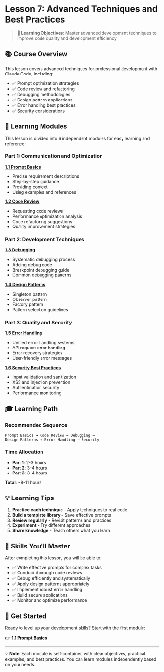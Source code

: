 # Lesson 7: Advanced Techniques and Best Practices

> 🎯 **Learning Objectives**: Master advanced development techniques to improve code quality and development efficiency

## 📚 Course Overview

This lesson covers advanced techniques for professional development with Claude Code, including:
- ✅ Prompt optimization strategies
- ✅ Code review and refactoring
- ✅ Debugging methodologies
- ✅ Design pattern applications
- ✅ Error handling best practices
- ✅ Security considerations

## 📖 Learning Modules

This lesson is divided into 6 independent modules for easy learning and reference:

### Part 1: Communication and Optimization
**[1.1 Prompt Basics](./07-advanced-techniques/01-prompt-basics.md)**
- Precise requirement descriptions
- Step-by-step guidance
- Providing context
- Using examples and references

**[1.2 Code Review](./07-advanced-techniques/02-code-review.md)**
- Requesting code reviews
- Performance optimization analysis
- Code refactoring suggestions
- Quality improvement strategies

### Part 2: Development Techniques
**[1.3 Debugging](./07-advanced-techniques/03-debugging.md)**
- Systematic debugging process
- Adding debug code
- Breakpoint debugging guide
- Common debugging patterns

**[1.4 Design Patterns](./07-advanced-techniques/04-design-patterns.md)**
- Singleton pattern
- Observer pattern
- Factory pattern
- Pattern selection guidelines

### Part 3: Quality and Security
**[1.5 Error Handling](./07-advanced-techniques/05-error-handling.md)**
- Unified error handling systems
- API request error handling
- Error recovery strategies
- User-friendly error messages

**[1.6 Security Best Practices](./07-advanced-techniques/06-security.md)**
- Input validation and sanitization
- XSS and injection prevention
- Authentication security
- Performance monitoring

## 🎓 Learning Path

### Recommended Sequence
```
Prompt Basics → Code Review → Debugging →
Design Patterns → Error Handling → Security
```

### Time Allocation
- **Part 1**: 2-3 hours
- **Part 2**: 3-4 hours
- **Part 3**: 3-4 hours

**Total**: ~8-11 hours

## 💡 Learning Tips

1. **Practice each technique** - Apply techniques to real code
2. **Build a template library** - Save effective prompts
3. **Review regularly** - Revisit patterns and practices
4. **Experiment** - Try different approaches
5. **Share knowledge** - Teach others what you learn

## 🎯 Skills You'll Master

After completing this lesson, you will be able to:

- ✅ Write effective prompts for complex tasks
- ✅ Conduct thorough code reviews
- ✅ Debug efficiently and systematically
- ✅ Apply design patterns appropriately
- ✅ Implement robust error handling
- ✅ Build secure applications
- ✅ Monitor and optimize performance

## 🚀 Get Started

Ready to level up your development skills? Start with the first module:

👉 **[1.1 Prompt Basics](./07-advanced-techniques/01-prompt-basics.md)**

---

💡 **Note**: Each module is self-contained with clear objectives, practical examples, and best practices. You can learn modules independently based on your needs.
